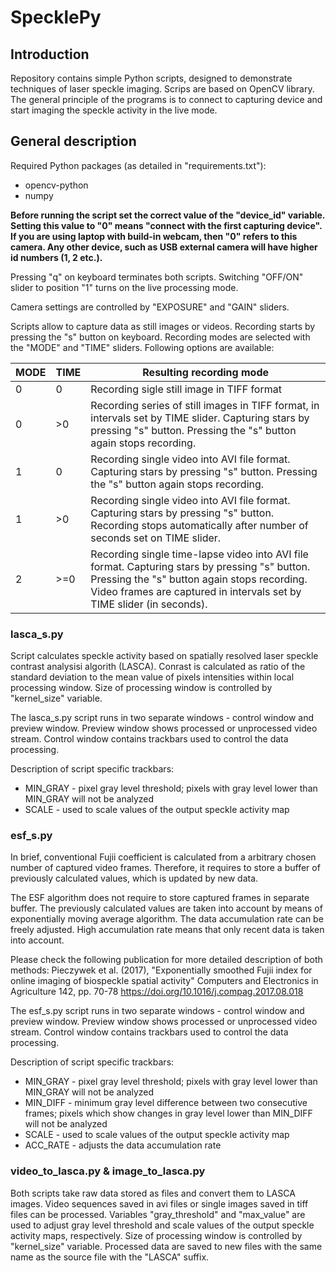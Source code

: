 # SpecklePy

## Introduction

Repository contains simple Python scripts, designed to demonstrate techniques of laser speckle imaging. Scrips are based on OpenCV library. The general principle of the programs is to connect to capturing device and start imaging the speckle activity in the live mode.


## General description

Required Python packages (as detailed in "requirements.txt"):
* opencv-python
* numpy

**Before running the script set the correct value of the "device_id" variable. Setting this value to "0" means "connect with the first capturing device".  If you are using laptop with build-in webcam, then "0" refers to this camera. Any other device, such as USB external camera will have higher id numbers (1, 2 etc.).**

Pressing "q" on keyboard terminates both scripts.
Switching "OFF/ON" slider to position "1" turns on the live processing mode.

Camera settings are controlled by "EXPOSURE" and "GAIN" sliders.

Scripts allow to capture data as still images or videos. Recording starts by pressing the "s" button on keyboard. Recording modes are selected with the "MODE" and "TIME" sliders. Following options are available:

| MODE  | TIME  | Resulting recording mode  |
|---|---|---|
| 0 |0   | Recording sigle still image in TIFF format  |
| 0  | >0  | Recording series of still images in TIFF format, in intervals set by TIME slider. Capturing stars by pressing "s" button. Pressing the "s" button again stops recording. |
| 1  | 0  | Recording single video into AVI file format. Capturing stars by pressing "s" button. Pressing the "s" button again stops recording.  |
| 1  | >0  | Recording single video into AVI file format. Capturing stars by pressing "s" button. Recording stops automatically after number of seconds set on TIME slider.  |
| 2  |  >=0   |  Recording single time-lapse video into AVI file format. Capturing stars by pressing "s" button. Pressing the "s" button again stops recording. Video frames are captured in intervals set by TIME slider (in seconds). |

### lasca_s.py

Script calculates speckle activity based on spatially resolved laser speckle contrast analysisi algorith (LASCA). Conrast is calculated as ratio of the standard deviation to the mean value of pixels intensities within local processing window. Size of processing window is controlled by "kernel_size" variable.

The lasca_s.py script runs in two separate windows - control window and preview window. Preview window shows processed or unprocessed video stream. Control window contains trackbars used to control the data processing.

Description of script specific trackbars:
* MIN_GRAY - pixel gray level threshold; pixels with gray level lower than MIN_GRAY will not be analyzed
* SCALE - used to scale values of the output speckle activity map

### esf_s.py

In brief, conventional Fujii coefficient is calculated from a arbitrary chosen number of captured video frames. Therefore, it requires to store a buffer of previously calculated values, which is updated by new data.

The ESF algorithm does not require to store captured frames in separate buffer. The previously calculated values are taken into account by means of exponentially moving average algorithm. The data accumulation rate can be freely adjusted. High accumulation rate means that only recent data is taken into account.

Please check the following publication for more detailed description of both methods: Pieczywek et al. (2017), "Exponentially smoothed Fujii index for online imaging of biospeckle spatial activity" Computers and Electronics in Agriculture 142, pp. 70-78 https://doi.org/10.1016/j.compag.2017.08.018

The esf_s.py script runs in two separate windows - control window and preview window. Preview window shows processed or unprocessed video stream. Control window contains trackbars used to control the data processing.

Description of script specific trackbars:

* MIN_GRAY - pixel gray level threshold; pixels with gray level lower than MIN_GRAY will not be analyzed
* MIN_DIFF  - minimum gray level difference between two consecutive frames; pixels which show changes in gray level lower than MIN_DIFF will not be analyzed
* SCALE - used to scale values of the output speckle activity map
* ACC_RATE - adjusts the data accumulation rate

### video_to_lasca.py & image_to_lasca.py

Both scripts take raw data stored as files and convert them to LASCA images. Video sequences saved in avi files or single images saved in tiff files can be processed. Variables "gray_threshold" and "max_value" are used to adjust gray level threshold and scale values of the output speckle activity maps, respectively. Size of processing window is controlled by "kernel_size" variable. Processed data are saved to new files with the same name as the source file with the "LASCA" suffix.

